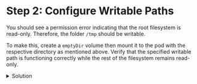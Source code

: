 # Step 2: Configure Writable Paths

You should see a permission error indicating that the root filesystem is read-only. Therefore, the folder `/tmp` should be writable. 

To make this, create a `emptyDir` volume then mount it to the pod with the respective directory as mentioned above. Verify that the specified writable path is functioning correctly while the rest of the filesystem remains read-only.


<details>
  <summary>Solution</summary>

* Edit the pod manifest to add volume and volumeMounts:
```yaml
apiVersion: v1
kind: Pod
metadata:
  name: secure-app
  namespace: secure-fs
spec:
  containers:
  ...
    volumeMounts:                   # add this
    - mountPath: /tmp/date.log      # add this
      name: volume                  # add this
      readOnly: false               # add this
  volumes:                          # add this
  - name: volume                    # add this
    emptyDir: {}                    # add this
```

* Inspect the logs of the `secure-app` Pod to verify that it is writing to the writable path: `kubectl logs -f secure-app -n secure-fs`

* Check if the root filesystem is read-only by attempting to write to a read-only path: `kubectl exec -n secure-fs secure-app -- touch hello-world`
</details>
